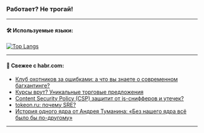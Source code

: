 ### Работает? Не трогай!

---
<!--
#### 🛠️ Technical stack:

![Java](https://img.shields.io/badge/Java-informational?logo=Oracle&style=flat&logoColor=white&color=FF4500)
![Kotlin](https://img.shields.io/badge/Kotlin-informational?logo=Kotlin&style=flat&logoColor=white&color=774D97)
![TS](https://img.shields.io/badge/TypeScript-informational?logo=typeScript&style=flat&logoColor=black&color=017acc)
![Python](https://img.shields.io/badge/Python-informational?logo=Python&style=flat&logoColor=black&color=ffdd54) <br>
![Spring](https://img.shields.io/badge/Spring-informational?logo=Spring&style=flat&logoColor=white&color=6DB33F) 
![SpringBoot](https://img.shields.io/badge/SpringBoot-informational?logo=SpringBoot&style=flat&logoColor=white&color=6DB33F)
![Nest](https://img.shields.io/badge/NestJS-informational?logo=NestJS&style=flat&logoColor=white&color=E0234E) 
![NodeJS](https://img.shields.io/badge/NodeJS-informational?logo=node.js&style=flat&logoColor=white&color=70A760)<br>
![PostgreSQL](https://img.shields.io/badge/PostgreSQL-informational?logo=PostgreSQL&style=flat&logoColor=white&color=DAA520)
![MongoDB](https://img.shields.io/badge/MongoDB-informational?logo=MongoDB&style=flat&logoColor=white&color=870000)
![Apache](https://img.shields.io/badge/Apache-informational?logo=apache&style=flat&logoColor=white&color=f74e28)

___ 
-->

#### 🛠️ Используемые языки:

[![Top Langs](https://github-readme-stats-u2qms2cxw-advtsettinggmailcoms-projects.vercel.app/api/top-langs/?username=zloylis&langs_count=10&hide_title=true&title_color=e6edf3&size_weight=0.5&count_weight=0.5&layout=compact&hide_progress=true&hide_border=true&theme=dracula)](https://github.com/zloylis)

<!---


####  :octocat:&nbsp;&nbsp; Статистика:

![GitHub stats](https://github-readme-stats-u2qms2cxw-advtsettinggmailcoms-projects.vercel.app/api?username=zloylis&show_icons=true&hide_border=true&theme=dracula&title_color=e6edf3&include_all_commits=true&count_private=true&hide_rank=false&hide_title=true&rank_icon=github)
-->
---

#### 💬 Свежее с habr.com:

<!-- BLOG-POST-LIST:START -->
- [Клуб охотников за ошибками: а что вы знаете о современном багхантинге?](https://habr.com/ru/specials/849390/?utm_source=habrahabr&utm_medium=rss&utm_campaign=849390)
- [Курсы врут? Уникальные торговые предложения](https://habr.com/ru/articles/849410/?utm_source=habrahabr&utm_medium=rss&utm_campaign=849410)
- [Content Security Policy &lpar;CSP&rpar; защитит от js-снифферов и утечек?](https://habr.com/ru/articles/849402/?utm_source=habrahabr&utm_medium=rss&utm_campaign=849402)
- [tokeon.ru: почему SRE?](https://habr.com/ru/articles/849366/?utm_source=habrahabr&utm_medium=rss&utm_campaign=849366)
- [История одного ядра от Андрея Туманина: «Без нашего ядра всё было бы по-другому»](https://habr.com/ru/companies/ascon/articles/843768/?utm_source=habrahabr&utm_medium=rss&utm_campaign=843768)
<!-- BLOG-POST-LIST:END -->

---
